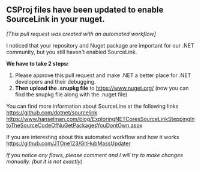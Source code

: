 CSProj files have been updated to enable SourceLink in your nuget.
---

*[This pull request was created with an automated workflow]*

I noticed that your repository and Nuget package are important for our .NET community, but you still haven't enabled SourceLink.

**We have to take 2 steps:**
1) Please approve this pull request and make .NET a better place for .NET developers and their debugging.
2) **Then upload the .snupkg file** to https://www.nuget.org/ (now you can find the snupkg file along with the .nuget file)

You can find more information about SourceLine at the following links  
https://github.com/dotnet/sourcelink
https://www.hanselman.com/blog/ExploringNETCoresSourceLinkSteppingIntoTheSourceCodeOfNuGetPackagesYouDontOwn.aspx

If you are interesting about this automated workflow and how it works  
https://github.com/JTOne123/GitHubMassUpdater

*If you notice any flaws, please comment and I will try to make changes manually. (but it is not exactly)*
